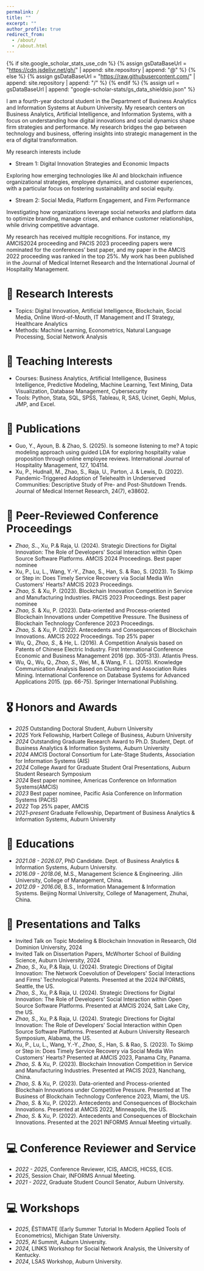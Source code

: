 ```yaml
---
permalink: /
title: ""
excerpt: ""
author_profile: true
redirect_from: 
  - /about/
  - /about.html
---
```


{% if site.google_scholar_stats_use_cdn %}
{% assign gsDataBaseUrl = "https://cdn.jsdelivr.net/gh/" | append: site.repository | append: "@" %}
{% else %}
{% assign gsDataBaseUrl = "https://raw.githubusercontent.com/" | append: site.repository | append: "/" %}
{% endif %}
{% assign url = gsDataBaseUrl | append: "google-scholar-stats/gs_data_shieldsio.json" %}

<span class='anchor' id='about-me'></span>

I am a fourth-year doctoral student in the Department of Business Analytics and Information Systems at Auburn University. My research centers on Business Analytics, Artificial Intelligence, and Information Systems, with a focus on understanding how digital innovations and social dynamics shape firm strategies and performance. My research bridges the gap between technology and business, offering insights into strategic management in the era of digital transformation.

My research interests include
- Stream 1: Digital Innovation Strategies and Economic Impacts

Exploring how emerging technologies like AI and blockchain influence organizational strategies, employee dynamics, and customer experiences, with a particular focus on fostering sustainability and social equity.

- Stream 2: Social Media, Platform Engagement, and Firm Performance

Investigating how organizations leverage social networks and platform data to optimize branding, manage crises, and enhance customer relationships, while driving competitive advantage.

My research has received multiple recognitions. For instance, my AMCIS2024 proceeding and PACIS 2023 proceeding papers were nominated for the conferences’ best paper, and my paper in the AMCIS 2022 proceeding was ranked in the top 25%. My work has been published in the Journal of Medical Internet Research and the International Journal of Hospitality Management.

# 📝 Research Interests 
-	Topics: Digital Innovation, Artificial Intelligence, Blockchain, Social Media, Online Word-of-Mouth, IT Management and IT Strategy, Healthcare Analytics
-	Methods: Machine Learning, Econometrics, Natural Language Processing, Social Network Analysis

# 📝 Teaching Interests 
-	Courses: Business Analytics, Artificial Intelligence, Business Intelligence, Predictive Modeling, Machine Learning, Text Mining, Data Visualization, Database Management, Cybersecurity
-	Tools: Python, Stata, SQL, SPSS, Tableau, R, SAS, Ucinet, Gephi, Mplus, JMP, and Excel.

# 📝 Publications 
-	Guo, Y., Ayoun, B. & Zhao, S. (2025). Is someone listening to me? A topic modeling approach using guided LDA for exploring hospitality value proposition through online employee reviews. International Journal of Hospitality Management, 127, 104114.
-	Xu, P., Hudnall, M., Zhao, S., Raja, U., Parton, J. & Lewis, D. (2022). Pandemic-Triggered Adoption of Telehealth in Underserved Communities: Descriptive Study of Pre- and Post-Shutdown Trends. Journal of Medical Internet Research, 24(7), e38602.

# 📝 Peer-Reviewed Conference Proceedings 
-	*Zhao, S.*., Xu, P.& Raja, U. (2024). Strategic Directions for Digital Innovation: The Role of Developers' Social Interaction within Open Source Software Platforms. AMCIS 2024 Proceedings. Best paper nominee
-	Xu, P., Lu, L., Wang, Y.-Y., Zhao, S., Han, S. & Rao, S. (2023). To Skimp or Step in: Does Timely Service Recovery via Social Media Win Customers' Hearts? AMCIS 2023 Proceedings.
-	*Zhao, S.* & Xu, P. (2023). Blockchain Innovation Competition in Service and Manufacturing Industries. PACIS 2023 Proceedings. Best paper nominee
-	*Zhao, S.* & Xu, P. (2023). Data-oriented and Process-oriented Blockchain Innovations under Competitive Pressure. The Business of Blockchain Technology Conference 2023 Proceedings.
-	*Zhao, S.* & Xu, P. (2022). Antecedents and Consequences of Blockchain Innovations. AMCIS 2022 Proceedings. Top 25% paper
-	Wu, Q., *Zhao, S.*, & He, L. (2016). A Competition Analysis based on Patents of Chinese Electric Industry. First International Conference Economic and Business Management 2016 (pp. 305-313). Atlantis Press.
-	Wu, Q., Wu, Q., *Zhao, S.*, Wei, M., & Wang, F. L. (2015). Knowledge Communication Analysis Based on Clustering and Association Rules Mining. International Conference on Database Systems for Advanced Applications 2015. (pp. 66-75). Springer International Publishing.


# 🎖 Honors and Awards
- *2025* Outstanding Doctoral Student, Auburn University
- *2025* York Fellowship, Harbert College of Business, Auburn University
- *2024* Outstanding Graduate Research Award to Ph.D. Student, Dept. of Business Analytics & Information Systems, Auburn University
- *2024* AMCIS Doctoral Consortium for Late-Stage Students, Association for Information Systems (AIS)
- *2024* College Award for Graduate Student Oral Presentations, Auburn Student Research Symposium
- *2024* Best paper nominee, Americas Conference on Information Systems(AMCIS)
- *2023* Best paper nominee, Pacific Asia Conference on Information Systems (PACIS)
- *2022* Top 25% paper, AMCIS
- *2021-present* Graduate Fellowship, Department of Business Analytics & Information Systems, Auburn University


# 📖 Educations
- *2021.08 - 2026.07*, PhD Candidate. Dept. of Business Analytics & Information Systems, Auburn University. 
- *2016.09 - 2018.06*, M.S., Management Science & Engineering. Jilin University, College of Management, China.
- *2012.09 - 2016.06*, B.S., Information Management & Information Systems. Beijing Normal University, College of Management, Zhuhai, China.

# 💬 Presentations and Talks
- Invited Talk on Topic Modeling & Blockchain Innovation in Research, Old Dominion University, 2024
-	Invited Talk on Dissertation Papers, McWhorter School of Building Science, Auburn University, 2024
-	*Zhao, S.*, Xu, P.& Raja, U. (2024). Strategic Directions of Digital Innovation: The Network Coevolution of Developers' Social Interactions and Firms' Technological Patents. Presented at the 2024 INFORMS, Seattle, the US. 
-	*Zhao, S.*, Xu, P.& Raja, U. (2024). Strategic Directions for Digital Innovation: The Role of Developers' Social Interaction within Open Source Software Platforms. Presented at AMCIS 2024, Salt Lake City, the US.
-	*Zhao, S.*, Xu, P.& Raja, U. (2024). Strategic Directions for Digital Innovation: The Role of Developers' Social Interaction within Open Source Software Platforms. Presented at Auburn University Research Symposium, Alabama, the US.
-	Xu, P., Lu, L., Wang, Y.-Y., *Zhao, S.*, Han, S. & Rao, S. (2023). To Skimp or Step in: Does Timely Service Recovery via Social Media Win Customers' Hearts? Presented at AMCIS 2023, Panama City, Panama.
-	*Zhao, S.* & Xu, P. (2023). Blockchain Innovation Competition in Service and Manufacturing Industries. Presented at PACIS 2023, Nanchang, China.
-	*Zhao, S.* & Xu, P. (2023). Data-oriented and Process-oriented Blockchain Innovations under Competitive Pressure. Presented at The Business of Blockchain Technology Conference 2023, Miami, the US.
-	*Zhao, S.* & Xu, P. (2022). Antecedents and Consequences of Blockchain Innovations. Presented at AMCIS 2022, Minneapolis, the US.
-	*Zhao, S.* & Xu, P. (2022). Antecedents and Consequences of Blockchain Innovations. Presented at the 2021 INFORMS Annual Meeting virtually.

# 💻 Conference Reviewer and Service
- *2022 - 2025*, Conference Reviewer, ICIS, AMCIS, HICSS, ECIS.
- *2025*, Session Chair, INFORMS Annual Meeting.
- *2021 - 2022*, Graduate Student Council Senator, Auburn University.

# 💻 Workshops
- *2025*, ÊSTIMATE (Early Summer Tutorial In Modern Applied Tools of Econometrics), Michigan State University.
- *2025*, AI Summit, Auburn University.
- *2024*, LINKS Workshop for Social Network Analysis, the University of Kentucky.
- *2024*, LSAS Workshop, Auburn University.
